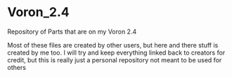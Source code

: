 # Voron_2.4

Repository of Parts that are on my Voron 2.4

Most of these files are created by other users, but here and there stuff is created by me too. I will try and keep everything linked back to creators for credit, but this is really just a personal repository not meant to be used for others
